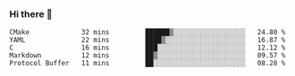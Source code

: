 ### Hi there 👋

<!--
**WShiBin/WShiBin** is a ✨ _special_ ✨ repository because its `README.md` (this file) appears on your GitHub profile.

Here are some ideas to get you started:

- 🔭 I’m currently working on ...
- 🌱 I’m currently learning ...
- 👯 I’m looking to collaborate on ...
- 🤔 I’m looking for help with ...
- 💬 Ask me about ...
- 📫 How to reach me: ...
- 😄 Pronouns: ...
- ⚡ Fun fact: ...
-->

<!--START_SECTION:waka-->
```text
CMake             32 mins         ██████▒░░░░░░░░░░░░░░░░░░   24.80 % 
YAML              22 mins         ████▒░░░░░░░░░░░░░░░░░░░░   16.87 % 
C                 16 mins         ███░░░░░░░░░░░░░░░░░░░░░░   12.12 % 
Markdown          12 mins         ██▒░░░░░░░░░░░░░░░░░░░░░░   09.57 % 
Protocol Buffer   11 mins         ██░░░░░░░░░░░░░░░░░░░░░░░   08.28 % 
```
<!--END_SECTION:waka-->
